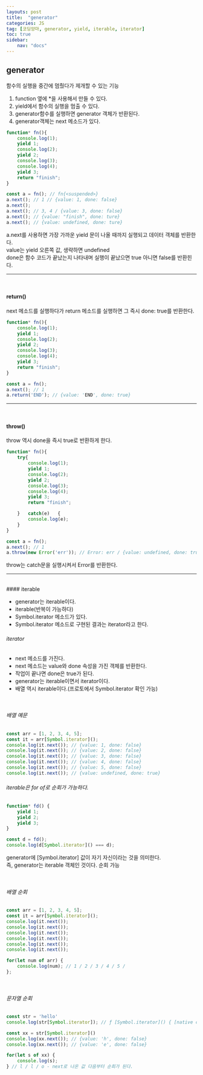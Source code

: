 ```yaml
---
layouts: post
title:  "generator"
categories: JS
tag: [코딩앙마, generator, yield, iterable, iterator]
toc: true
sidebar:
    nav: "docs"
---
```


## generator

함수의 실행을 중간에 멈췄다가 제개할 수 있는 기능

1. function 옆에 *을 사용해서 만들 수 있다.
2. yield에서 함수의 실행을 멈출 수 있다.
3. generator함수를 실행하면 generator 객체가 반환된다.
4. generator객체는 next 메소드가 있다.

```js
function* fn(){
    console.log(1);
    yield 1;
    console.log(2);
    yield 2;
    console.log(3);
    console.log(4);
    yield 3;
    return "finish";
}

const a = fn(); // fn{<suspended>}
a.next(); // 1 // {value: 1, done: false}
a.next();
a.next(); // 3, 4 / {value: 3, done: false}
a.next(); // {value: "finish", done: ture}
a.next(); // {value: undefined, done: ture}
```
a.next를 사용하면 가장 가까운 yield 문이 나올 때까지 실행되고 데이터 객체를 반환한다.<br/>
value는 yield 오른쪽 값, 생략하면 undefined<br/>
done은 함수 코드가 끝났는지 나타내며 실행이 끝났으면 true 아니면 false를 반환힌다.

---

<br/>

#### return()

next 메소드를 실행하다가 return 메소드를 실행하면 그 즉시 done: true를 반환한다.
```js
function* fn(){
    console.log(1);
    yield 1;
    console.log(2);
    yield 2;
    console.log(3);
    console.log(4);
    yield 3;
    return "finish";
}

const a = fn();
a.next(); // 1
a.return('END'); // {value: 'END', done: true}
```

---

<br/>

#### throw()

throw 역시 done을 즉시 true로 반환하게 한다.
```js
function* fn(){
    try{
        console.log(1);
        yield 1;
        console.log(2);
        yield 2;
        console.log(3);
        console.log(4);
        yield 3;
        return "finish";

    }   catch(e)   {
        console.log(e);
    }
}

const a = fn();
a.next(); // 1
a.throw(new Error('err')); // Error: err / {value: undefined, done: true}
```
throw는 catch문을 실행시켜서 Error를 반환한다.

---

<br/>
#### iterable

<ul>
<li>generator는 iterable이다.</li>
<li>iterable(반복이 가능하다)</li>
<li>Symbol.iterator 메소드가 있다.</li>
<li>Symbol.iterator 메소드로 구현된 결과는 iterator라고 한다.</li>
</ul>

###### iterator

<ul>
<li>next 메소드를 가진다.</li>
<li>next 메소드는 value와 done 속성을 가진 객체를 반환한다.</li>
<li>작업이 끝나면 done은 true가 된다.</li>
<li>generator는 iterable이면서 iterator이다.</li>
<li>배열 역시 iterable이다.(프로토에서 Symbol.iterator 확인 가능)</li>
</ul>

<br/>

###### 배열 예문

```js
const arr = [1, 2, 3, 4, 5];
const it = arr[Symbol.iterator]();
console.log(it.next()); // {value: 1, done: false}
console.log(it.next()); // {value: 2, done: false}
console.log(it.next()); // {value: 3, done: false}
console.log(it.next()); // {value: 4, done: false}
console.log(it.next()); // {value: 5, done: false}
console.log(it.next()); // {value: undefined, done: true}
```

###### iterable은 for of로 순회가 가능하다.

```js
function* fd() {
    yield 1;
    yield 2;
    yield 3;
}

const d = fd();
console.log(d[Symbol.iterator]() === d);
```
generator에 [Symbol.iterator] 값이 자기 자신이라는 것을 의미한다.<br/>
즉, generator는 iterable 객체인 것이다. 순회 가능

<br/>

###### 배열 순회

```js
const arr = [1, 2, 3, 4, 5];
const it = arr[Symbol.iterator]();
console.log(it.next());
console.log(it.next());
console.log(it.next());
console.log(it.next());
console.log(it.next());
console.log(it.next());

for(let num of arr) {
    console.log(num); // 1 / 2 / 3 / 4 / 5 /
};
```

<br/>

###### 문자열 순회

```js
const str = 'hello'
console.log(str[Symbol.iterator]); // ƒ [Symbol.iterator]() { [native code] }

const xx = str[Symbol.iterator]()
console.log(xx.next()); // {value: 'h', done: false}
console.log(xx.next()); // {value: 'e', done: false}

for(let s of xx) {
    console.log(s);
} // l / l / o - next로 나온 값 다음부터 순회가 된다.
```
